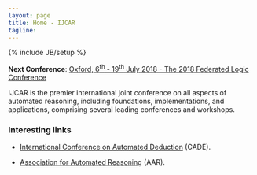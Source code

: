 ```yaml
---
layout: page
title: Home - IJCAR
tagline: 
---
```

{% include JB/setup %}

<div class="alert alert-info" role="alert">
	<strong>Next Conference</strong>: 
	<a href="http://www.floc2018.org/">Oxford, 6<sup>th</sup> - 19<sup>th</sup> July 2018 - The 2018 Federated Logic Conference</a>
</div>

IJCAR is the premier international joint conference on all aspects of automated reasoning, including foundations, implementations, and applications, comprising several leading conferences and workshops.

### Interesting links

- [International Conference on Automated Deduction](https://mystelven.github.io/CADE-website/) (CADE). 

- [Association for Automated Reasoning](https://mystelven.github.io/Association-Automated-Reasoning/) (AAR).